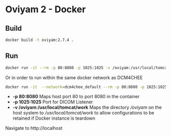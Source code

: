 # Oviyam 2 - Docker #

## Build ##

```bash
docker build -t oviyam:2.7.4 .
```

## Run ##
```bash
docker run -it --rm -p 80:8080 -p 1025:1025 -v /oviyam:/usr/local/tomcat/work oviyam:2.7.4
```

Or in order to run within the same docker network as DCM4CHEE
```bash
docker run -it  --network=dcm4chee_default --rm -p 80:8080 -p 1025:1025 -v /oviyam:/usr/local/tomcat/work oviyam:2.7.4
```



* **-p 80:8080** Maps host port 80 to port 8080 in the container
* **-p 1025:1025** Port for DICOM Listener
* **-v /oviyam:/usr/local/tomcat/work** Maps the directory */oviyam* on the host system to */usr/local/tomcat/work* to allow configurations to be retained if Docker instance is teardown

Navigate to http://localhost
